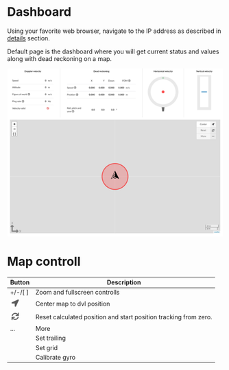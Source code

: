 # Dashboard

Using your favorite web browser, navigate to the IP address as described in [details](../dvl-a50-details.md#web-gui) section. 

Default page is the dashboard where you will get current status and values along with dead reckoning on a map.


![](../../img/dvl_gui_dashboard.png)


# Map controll
Button                                  |Description
----------------------------------------|-----------------------------------------------------------------
+/-/[ ]                                 |Zoom and fullscreen controlls 
![](../../img/dvl_gui_icon_arrow.png)   | Center map to dvl position  
![](../../img/dvl_gui_icon_reset.png)   | Reset calculated position and start position tracking from zero.  
...                                     |More  
                                        |Set trailing  
                                        |Set grid  
                                        |Calibrate gyro  
